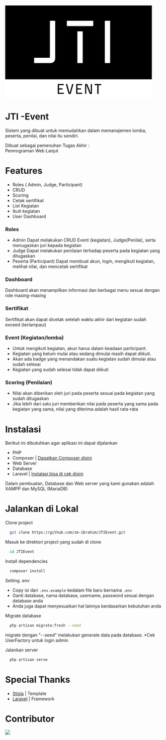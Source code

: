 
![Logo](https://raw.githubusercontent.com/zm-ibrahim/JTIEvent/master/public/assets/img/pwlBesar.png)


# JTI -Event

Sistem yang dibuat untuk memudahkan dalam memanajemen lomba, peserta, penilai, dan nilai itu sendiri.

Dibuat sebagai pemenuhan Tugas Akhir :<br>
Pemrograman Web Lanjut

# Features

- Roles ( Admin, Judge, Participant)
- CRUD
- Scoring
- Cetak sertifikat
- List Kegiatan
- Ikuti kegiatan
- User Dashboard

### Roles 
-  Admin
Dapat melakukan CRUD Event (kegiatan), Judge(Penilai), serta menugaskan juri kepada kegiatan
- Judge
Dapat melakukan penilaian terhadap peserta pada kegiatan yang ditugaskan
- Peserta (Participant)
Dapat membuat akun, login, mengikuti kegiatan, melihat nilai, dan mencetak sertifikat

### Dashboard
Dashboard akan menampilkan informasi dan berbagai menu sesuai dengan role masing-masing

### Sertifikat
Sertifikat akan dapat dicetak setelah waktu akhir dari kegiatan sudah exceed (terlampaui)

### Event (Kegiatan/lomba)
- Untuk mengikuti kegiatan, akun harus dalam keadaan participant. 
- Kegiatan yang belum mulai atau sedang dimulai masih dapat diikuti.
- Akan ada badge yang menandakan suatu kegiatan sudah dimulai atau sudah selesai
- Kegiatan yang sudah selesai tidak dapat diikuti

### Scoring (Penilaian)
- Nilai akan diberikan oleh juri pada peserta sesuai pada kegiatan yang sudah ditugaskan
- Jika lebih dari satu juri memberikan nilai pada peserta yang sama pada kegiatan yang sama, nilai yang diterima adalah hasil rata-rata





# Instalasi

Berikut ini dibutuhkan agar aplikasi ini dapat dijalankan

- PHP
- Composer | [Dapatkan Composer disini](https://getcomposer.org/download/)
- Web Server
- Database
- Laravel | [Instalasi bisa di cek disini](https://laravel.com/docs/10.x/installation)

Dalam pembuatan, Database dan Web server yang kami gunakan adalah XAMPP dan MySQL (MariaDB)
# Jalankan di Lokal

Clone project

```bash
  git clone https://github.com/zm-ibrahim/JTIEvent.git
```

Masuk ke direktori project yang sudah di clone

```bash
  cd JTIEvent
```

Install dependencies

```bash
  composer install
```

Setting .env

- Copy isi dari ```.env.example``` kedalam file baru bernama ```.env```
- Ganti database, nama database, username, password sesuai dengan database anda
- Anda juga dapat menyesuaikan hal lainnya berdasarkan kebutuhan anda


Migrate database
```bash
  php artisan migrate:fresh --seed
```
migrate dengan "--seed" melakukan generate data pada database. *Cek UserFactory untuk login admin

Jalankan server

```bash
  php artisan serve
```


# Special Thanks

 - [Stisla](https://github.com/stisla/stisla) | Template
 - [Laravel](https://laravel.com/) | Framework

# Contributor
<a href="https://github.com/zm-ibrahim/JTIEvent/graphs/contributors">
  <img src="https://contrib.rocks/image?repo=zm-ibrahim/JTIEvent" />
</a>
